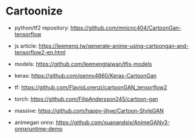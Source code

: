 # Cartoonize

- python/tf2 repository: <https://github.com/mnicnc404/CartoonGan-tensorflow>
- js article: <https://leemeng.tw/generate-anime-using-cartoongan-and-tensorflow2-en.html>
- models: <https://github.com/leemengtaiwan/tfjs-models>

- keras: <https://github.com/penny4860/Keras-CartoonGan>
- tf: <https://github.com/FlavioLorenzi/cartoonGAN_tensorflow2>
- torch: <https://github.com/FilipAndersson245/cartoon-gan>
- massive: <https://github.com/happy-jihye/Cartoon-StyleGAN>

- animegan onnx: https://github.com/xuanandsix/AnimeGANv3-onnxruntime-demo
